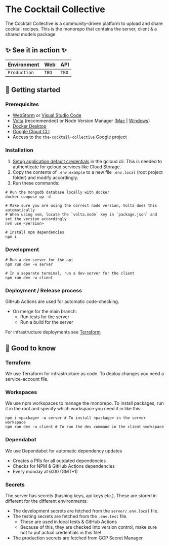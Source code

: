 # The Cocktail Collective

<!-- Describe where this readme is about.  -->

The Cocktail Collective is a community-driven platform to upload and share cocktail recipes.
This is the monorepo that contains the server, client & a shared models package

## ✨ See it in action ✨

| Environment  | Web   | API   |
|--------------|-------|-------| 
| `Production` | `TBD` | `TBD` |

<!--
## 🧰 External tooling

Provide links to external used tooling, like a Sketch, Jira, etc.
-->

## 🚀 Getting started

### Prerequisites

<!-- 
   Which software or libraries are needed to be able to install this project?
 -->

- [WebStorm](https://www.jetbrains.com/webstorm/) or [Visual Studio Code](https://code.visualstudio.com/)
- [Volta](https://docs.volta.sh/guide/getting-started) (recommended) or Node Version
	Manager ([Mac](https://github.com/nvm-sh/nvm) | [Windows](https://github.com/coreybutler/nvm-windows))
- [Docker Desktop](https://www.docker.com/products/docker-desktop/)
- [Google Cloud CLI](https://cloud.google.com/sdk/docs/install)
- Access to the `the-cocktail-collective` Google project

### Installation

<!-- How to install this project (after having the prerequisites)? -->

1. [Setup application default credentials](https://cloud.google.com/docs/authentication/provide-credentials-adc) in the
	 gcloud cli.
	 This is needed to authenticate for gcloud services like Cloud Storage.
2. Copy the contents of `.env.example` to a new file `.env.local` (root project folder) and modify accordingly.
3. Run these commands:

```shell
# Run the mongodb database locally with docker
docker compose up -d

# Make sure you are using the correct node version, Volta does this automatically
# When using nvm, locate the `volta.node` key in `package.json` and set the version accordingly
nvm use <version>

# Install npm dependencies
npm i
```

### Development

<!-- How to actually start developing? -->

```shell
# Run a dev-server for the api
npm run dev -w server

# In a separate terminal, run a dev-server for the client
npm run dev -w client
```

### Deployment / Release process

GitHub Actions are used for automatic code-checking.

- On merge for the main branch:
	- Run tests for the server
	- Run a build for the server

For infrastructure deployments see [Terraform](#Terraform)

## 🤚 Good to know

<!-- 
  A place to provide extra information (or links to it) about the project.
-->

### Terraform

We use Terraform for infrastructure as code. To deploy changes you need a service-account file.

### Workspaces

We use npm workspaces to manage the monorepo. To install packages, run it in the root and specify which workspace you
need it in like this:

```shell
npm i <package> -w server # To install <package> in the server workspace
npm run dev -w client # To run the dev command in the client workspace
```

### Dependabot

We use Dependabot for automatic dependency updates

- Creates a PRs for all outdated dependencies
- Checks for NPM & GitHub Actions dependencies
- Every monday at 6:00 (GMT+1)

### Secrets

The server has secrets (hashing keys, api keys etc.).
These are stored in different for the different environments:

- The development secrets are fetched from the `server/.env.local` file.
- The testing secrets are fetched from the `.env.test` file.
	- These are used in local tests & GitHub Actions
	- Because of this, they are checked into version control, make sure not to put actual credentials in this file!
- The production secrets are fetched from GCP Secret Manager
